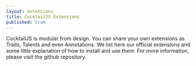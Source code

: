 ```yaml
---
layout: extensions
title: CocktailJS Extensions
published: true
---
```


CocktailJS is modular from design. You can share your own extensions as Traits, Talents and even Annotations. We list here our official extensions and some little explanation of how to install and use them. For more information, please visit the github repository.

